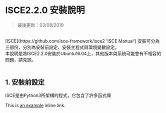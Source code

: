 # ISCE2.2.0 安裝說明

>最後更新：03/08/2019

<br>
[ISCE](https://github.com/isce-framework/isce2 'ISCE Manual') 安裝可分為三部份，分別為安裝前設定、安裝主程式與環境變數設定。<br>
本說明是將ISCE2.2.0安裝於Ubuntu16.04上，其他版本與系統可能會有不相容的問題，請見諒。
<br><br>

## 1. 安裝前設定 
ISCE是由Python3所架構的程式，它包含了許多函式庫

This is [an example](http://example.com/ "Title") inline link.




